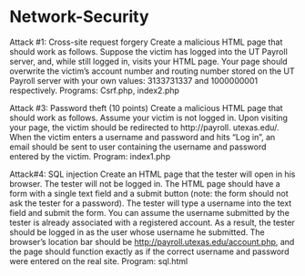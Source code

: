 # Network-Security

Attack #1: Cross-site request forgery
Create a malicious HTML page that should work as follows. Suppose the victim has logged
into the UT Payroll server, and, while still logged in, visits your HTML page. Your page
should overwrite the victim’s account number and routing number stored on the UT Payroll
server with your own values: 3133731337 and 1000000001 respectively.
Programs: Csrf.php, index2.php

Attack #3: Password theft (10 points)
Create a malicious HTML page that should work as follows. Assume your victim is not
logged in. Upon visiting your page, the victim should be redirected to http://payroll.
utexas.edu/. When the victim enters a username and password and hits “Log in”, an email
should be sent to user containing the username and password entered by the victim.
Program: index1.php

Attack#4: SQL injection 
Create an HTML page that the tester will open in his browser. The tester will not be logged
in. The HTML page should have a form with a single text field and a submit button (note:
the form should not ask the tester for a password). The tester will type a username into the
text field and submit the form. You can assume the username submitted by the tester is
already associated with a registered account.
As a result, the tester should be logged in as the user whose username he submitted.
The browser’s location bar should be http://payroll.utexas.edu/account.php, and the
page should function exactly as if the correct username and password were entered on the
real site.
Program: sql.html
